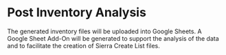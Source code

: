 # Post Inventory Analysis

The generated inventory files will be uploaded into Google Sheets.  A Google Sheet Add-On will be generated to support the analysis of the 
data and to facilitate the creation of Sierra Create List files.
